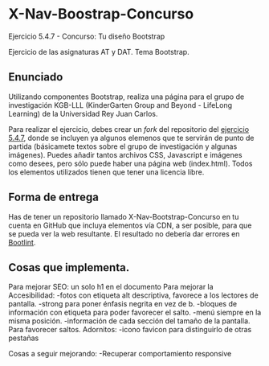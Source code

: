 ﻿# X-Nav-Boostrap-Concurso
Ejercicio 5.4.7 - Concurso: Tu diseño Bootstrap

Ejercicio de las asignaturas AT y DAT. Tema Bootstrap.

## Enunciado 

Utilizando componentes Bootstrap, realiza una página para el grupo de investigación KGB-LLL (KinderGarten Group and Beyond - LifeLong Learning) de la Universidad Rey Juan Carlos.

Para realizar el ejercicio, debes crear un <i>fork</i> del repositorio del <a href="https://github.com/CursosWeb/X-NAV-Bootstrap-Concurso">ejercicio 5.4.7</a>, donde se incluyen ya algunos elemenos que te servirán de punto de partida (básicamete textos sobre el grupo de investigación y algunas imágenes). Puedes añadir tantos archivos CSS, Javascript e imágenes como desees, pero sólo puede haber una página web (index.html). Todos los elementos utilizados tienen que tener una licencia libre.

## Forma de entrega

Has de tener un repositorio llamado X-Nav-Bootstrap-Concurso en tu cuenta en GitHub
que incluya elementos vía CDN, a ser posible, para que se pueda ver la 
web resultante. El resultado no debería dar errores en <a href="http://blog.getbootstrap.com/2014/09/23/bootlint/">Bootlint</a>.

## Cosas que implementa.
Para mejorar SEO:
	un solo h1 en el documento
Para mejorar la Accesibilidad:
	-fotos con etiqueta alt descriptiva, favorece a los lectores de pantalla.
	-strong para poner énfasis negrita en vez de b.
	-bloques de información con etiqueta para poder favorecer el salto.
	-menú siempre en la misma posición.
	-información de cada sección del tamaño de la pantalla. Para favorecer 	saltos.
Adornitos:
	-icono favicon  para distinguirlo de otras pestañas

Cosas a seguir mejorando:
	-Recuperar comportamiento responsive 
